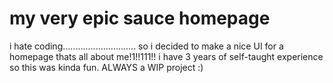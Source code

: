 # my very epic sauce homepage
i hate coding.............................
so i decided to make a nice UI for a homepage thats all about me!1!!111!!
i have 3 years of self-taught experience so this was kinda fun.
ALWAYS a WIP project :)
